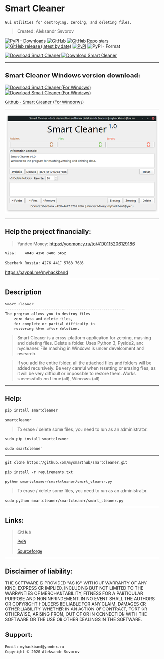 Smart Cleaner
==============

    Gui utilities for destroying, zeroing, and deleting files.

>Created: Aleksandr Suvorov

[![PyPI - Downloads](https://img.shields.io/pypi/dm/smartcleaner?label=pypi%20downloads)](https://pypi.org/project/smartcleaner)
![GitHub](https://img.shields.io/github/license/mysmarthub/smartcleaner)
![GitHub Repo stars](https://img.shields.io/github/stars/mysmarthub/smartcleaner?style=social)
[![GitHub release (latest by date)](https://img.shields.io/github/v/release/mysmarthub/smartcleaner)](https://github.com/mysmarthub/smartcleaner)
[![PyPI](https://img.shields.io/pypi/v/smartcleaner)](https://pypi.org/project/smartcleaner)
![PyPI - Format](https://img.shields.io/pypi/format/smartcleaner)

[![Download Smart Cleaner](https://a.fsdn.com/con/app/sf-download-button)](https://sourceforge.net/projects/smartcleaner/files/latest/download)
[![Download Smart Cleaner](https://img.shields.io/sourceforge/dt/smartcleaner.svg)](https://sourceforge.net/projects/smartcleaner/files/latest/download)

---

Smart Cleaner Windows version download:
---

[![Download Smart Cleaner (For Windows)](https://a.fsdn.com/con/app/sf-download-button)](https://sourceforge.net/projects/smart-cleaner-for-windows/files/latest/download)
[![Download Smart Cleaner (For Windows)](https://img.shields.io/sourceforge/dt/smart-cleaner-for-windows.svg)](https://sourceforge.net/projects/smart-cleaner-for-windows/files/latest/download)

[Github - Smart Cleaner (For Windorws)](https://github.com/mysmarthub/winsmartcleaner)

---

![Smart Cleaner](https://github.com/mysmarthub/smartcleaner/raw/master/images/logo.png)

---

Help the project financially:
---
>Yandex Money:
https://yoomoney.ru/to/4100115206129186

    Visa:    4048 4150 0400 5852

    Sberbank Russia: 4276 4417 5763 7686

https://paypal.me/myhackband

---

Description
---
    Smart Cleaner
    -------------------------------------------------------
    The program allows you to destroy files
        zero data and delete files,
        for complete or partial difficulty in
        restoring them after deletion.

>Smart Cleaner is a cross-platform application for zeroing, 
mashing and deleting files. Delete a folder. Uses Python 3, 
Pyside2, and mycleaner. File mashing in 
Windows is under development and research.

>If you add the entire folder, all the attached files and 
folders will be added recursively. 
Be very careful when resetting or erasing files, 
as it will be very difficult or impossible to 
restore them. Works successfully on Linux (all), Windows (all).
---

Help:
---

`pip install smartcleaner`

`smartcleaner`

>To erase / delete some files, you need to run as an administrator.

`sudo pip install smartcleaner`

`sudo smartcleaner`

---

`git clone https://github.com/mysmarthub/smartcleaner.git`

`pip install -r requirements.txt`

    
`python smartcleaner/smartcleaner/smart_cleaner.py`

>To erase / delete some files, you need to run as an administrator.
    
`sudo python smartcleaner/smartcleaner/smart_cleaner.py`

---

Links:
---
>[GitHub](https://github.com/mysmarthub/smartcleaner)
> 
>[PyPi](https://pypi.org/project/smartcleaner/)
> 
>[Sourceforge](https://sourceforge.net/projects/smartcleaner/files/latest/download)
---

Disclaimer of liability:
------------------------
THE SOFTWARE IS PROVIDED "AS IS", WITHOUT WARRANTY OF ANY KIND, EXPRESS OR
IMPLIED, INCLUDING BUT NOT LIMITED TO THE WARRANTIES OF MERCHANTABILITY,
FITNESS FOR A PARTICULAR PURPOSE AND NONINFRINGEMENT. IN NO EVENT SHALL THE
AUTHORS OR COPYRIGHT HOLDERS BE LIABLE FOR ANY CLAIM, DAMAGES OR OTHER
LIABILITY, WHETHER IN AN ACTION OF CONTRACT, TORT OR OTHERWISE, ARISING FROM,
OUT OF OR IN CONNECTION WITH THE SOFTWARE OR THE USE OR OTHER DEALINGS IN THE
SOFTWARE.

Support:
---
    Email: myhackband@yandex.ru
    Copyright © 2020 Aleksandr Suvorov
